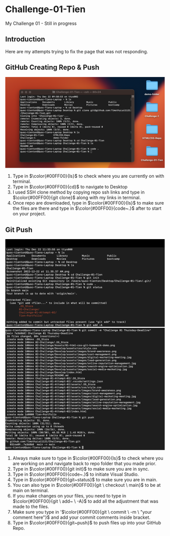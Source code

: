 # Challenge-01-Tien
My Challenge 01 - Still in progress


## Introduction
Here are my attempts trying to fix the page that was not responding.

## GitHub Creating Repo & Push
![Step 01 GitHub](/README.md-images/1.png)
1. Type in $\color{#00FF00}{ls}$ to check where you are currently on with terminal.
2. Type in $\color{#00FF00}{cd}$ to navigate to Desktop
3. I used SSH clone method by copying repo ssh links and type in $\color{#00FF00}{git clone}$ along with my links in terminal.
4. Once repo are downloaded, type in $\color{#00FF00}{ls}$ to make sure the files are there and type in $\color{#00FF00}{code~.}$ after to start on your project.


## Git Push
![Step 02 Git Push](/README.md-images/2.png)
![Step 02 Git Push-2](/README.md-images/3.png)

1. Always make sure to type in $\color{#00FF00}{ls}$ to check where you are working on and navigate back to repo folder that you made prior.
2. Type in $\color{#00FF00}{git init}$ to make sure you are in sync.
3. Type in $\color{#00FF00}{code~.}$ to initiate Visual Studio.
4. Type in $\color{#00FF00}{git~status}$ to make sure you are in main. 
5. You can also type in $\color{#00FF00}{git \ checkout \ main}$ to be at main on terminal.
6. If you make changes on your files, you need to type in $\color{#00FF00}{git \ add~ \ -A}$ to add all the adjustment that was made to the files.
7. Make sure you type in '$\color{#00FF00}{git \ commit \ -m \ "your comment here"}$  and add your commit comments inside bracket.
8. Type in $\color{#00FF00}{git~push}$ to push files up into your GitHub Repo.